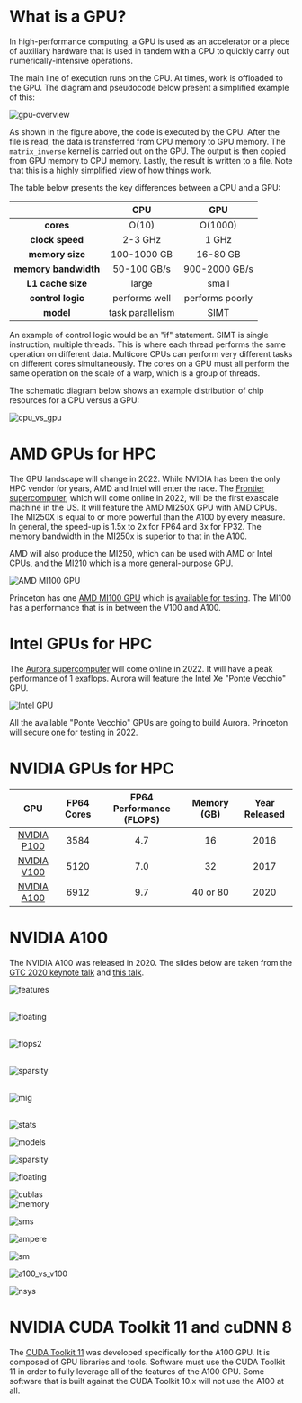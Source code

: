 # What is a GPU?

In high-performance computing, a GPU is used as an accelerator or a piece of auxiliary hardware that is used in tandem with a CPU to quickly carry out numerically-intensive operations.

The main line of execution runs on the CPU. At times, work is offloaded to the GPU. The diagram and pseudocode below present a simplified example of this:

![gpu-overview](https://tigress-web.princeton.edu/~jdh4/gpu_as_accelerator_to_cpu_diagram.png)

As shown in the figure above, the code is executed by the CPU. After the file is read, the data is transferred from CPU memory to GPU memory. The `matrix_inverse` kernel is carried out on the GPU. The output is then copied from GPU memory to CPU memory. Lastly, the result is written to a file. Note that this is a highly simplified view of how things work.

The table below presents the key differences between a CPU and a GPU:

|                      | **CPU**                      |  **GPU**       |
|:--------------------:|:------------------------:|:----------:|
|**cores**                 |          O(10)           |    O(1000) | 
|**clock speed**           |          2-3 GHz         |    1 GHz   |
| **memory size**          |          100-1000 GB     |   16-80 GB |
| **memory bandwidth**          |     50-100 GB/s     |   900-2000 GB/s |
| **L1 cache size**           |          large           |   small    |
| **control logic** |  performs well  | performs poorly |
| **model**| task parallelism |SIMT|

An example of control logic would be an "if" statement. SIMT is single instruction, multiple threads. This is where each thread performs the same operation on different data. Multicore CPUs can perform very different tasks on different cores simultaneously. The cores on a GPU must all perform the same operation on the scale of a warp, which is a group of threads.

The schematic diagram below shows an example distribution of chip resources for a CPU versus a GPU:

![cpu_vs_gpu](https://docs.nvidia.com/cuda/cuda-c-programming-guide/graphics/gpu-devotes-more-transistors-to-data-processing.png)

# AMD GPUs for HPC

The GPU landscape will change in 2022. While NVIDIA has been the only HPC vendor for years, AMD and Intel will enter the race. The [Frontier supercomputer](https://en.wikipedia.org/wiki/Frontier_(supercomputer)), which will come online in 2022, will be the first exascale machine in the US. It will feature the AMD MI250X GPU with AMD CPUs. The MI250X is equal to or more powerful than the A100 by every measure. In general, the speed-up is 1.5x to 2x for FP64 and 3x for FP32. The memory bandwidth in the MI250x is superior to that in the A100.

AMD will also produce the MI250, which can be used with AMD or Intel CPUs, and the MI210 which is a more general-purpose GPU.

![AMD MI100 GPU](https://i.ytimg.com/vi/ulRHTMLnte4/maxresdefault.jpg)

Princeton has one [AMD MI100 GPU](https://www.amd.com/en/products/server-accelerators/instinct-mi100) which is [available for testing](https://researchcomputing.princeton.edu/amd-mi100-gpu-testing). The MI100 has a performance that is in between the V100 and A100.

# Intel GPUs for HPC

The [Aurora supercomputer](https://en.wikipedia.org/wiki/Aurora_(supercomputer)) will come online in 2022. It will have a peak performance of 1 exaflops. Aurora will feature the Intel Xe "Ponte Vecchio" GPU.

![Intel GPU](https://cdn.mos.cms.futurecdn.net/eMmmDmFEGssKdpAYJ5v3fS-970-80.jpg)

All the available "Ponte Vecchio" GPUs are going to build Aurora. Princeton will secure one for testing in 2022.

# NVIDIA GPUs for HPC

| GPU                  | FP64 Cores |  FP64 Performance (FLOPS) | Memory (GB) | Year Released |
|:--------------------:|:------------------------:|:----------:|:--------:|:----------:|
|  [NVIDIA P100](https://www.nvidia.com/en-us/data-center/tesla-p100/)   | 3584 | 4.7                      |  16              | 2016 |
|  [NVIDIA V100](https://www.nvidia.com/en-us/data-center/v100/)         | 5120 | 7.0                      |  32              | 2017 |
|  [NVIDIA A100](https://www.nvidia.com/en-us/data-center/a100/)         | 6912 | 9.7                      |  40 or 80        | 2020 |

# NVIDIA A100

The NVIDIA A100 was released in 2020. The slides below are taken from the [GTC 2020 keynote talk](https://www.youtube.com/watch?v=onbnb_D1wC8&t=179s) and [this talk](https://www.youtube.com/watch?v=NXSsZTGNqzk).

![features](images/keynote_features.jpg)<p>  
![floating](images/keynote_floating.jpg)<p>  
![flops2](images/keynote_v100_a100_flops_2.jpg)<p>  
![sparsity](images/keynote_sparsity.jpg)<p>  
![mig](images/keynote_mig.jpg)<p>  
![stats](images/a100_stats.jpg)<p>
![models](images/a100_four_models.png)<p>
![sparsity](images/a100_sparsity.jpg)<p>
![floating](images/a100_floating.jpg)<p>
![cublas](images/a100_cublas.jpg)  
![memory](images/a100_memory.png)<p>
![sms](images/a100_108_sm.jpg)<p>
![ampere](images/a100_sm_diagram.png)<p>
![sm](images/a100_sm.jpg)<p>
![a100_vs_v100](images/a100_vs_v100.jpg)<p>
![nsys](images/a100_nsys.jpg)<p>

# NVIDIA CUDA Toolkit 11 and cuDNN 8
  
The [CUDA Toolkit 11](https://developer.nvidia.com/cuda-toolkit) was developed specifically for the A100 GPU. It is composed of GPU libraries and tools. Software must use the CUDA Toolkit 11 in order to fully leverage all of the features of the A100 GPU. Some software that is built against the CUDA Toolkit 10.x will not use the A100 at all.


